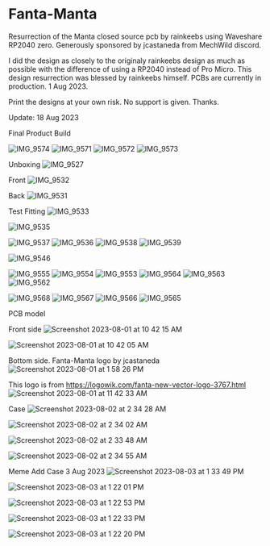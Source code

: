 # Fanta-Manta

Resurrection of the Manta closed source pcb by rainkeebs using Waveshare RP2040 zero.
Generously sponsored by jcastaneda from MechWild discord.

I did the design as closely to the originaly rainkeebs design as much as possible with the difference of using a RP2040 instead of Pro Micro.
This design resurrection was blessed by rainkeebs himself.
PCBs are currently in production. 1 Aug 2023.

Print the designs at your own risk.  No support is given. Thanks.

Update: 18 Aug 2023

Final Product Build

![IMG_9574](https://github.com/protieusz/Fanta-Manta/assets/118025702/6da51046-9e09-44e1-9aa5-1e2a8221af63)
![IMG_9571](https://github.com/protieusz/Fanta-Manta/assets/118025702/78c68a16-c635-4094-9ce1-aff7791415fd)
![IMG_9572](https://github.com/protieusz/Fanta-Manta/assets/118025702/b5ebd717-41b3-42da-85c3-f066c7b10b03)
![IMG_9573](https://github.com/protieusz/Fanta-Manta/assets/118025702/0238599a-2249-43f9-b009-20553092ce27)


Unboxing
![IMG_9527](https://github.com/protieusz/Fanta-Manta/assets/118025702/497e54f8-104a-4323-bbd7-c9c4ba2f44c6)

Front
![IMG_9532](https://github.com/protieusz/Fanta-Manta/assets/118025702/2f444430-9703-46b4-844d-dc97d4f2ff55)

Back
![IMG_9531](https://github.com/protieusz/Fanta-Manta/assets/118025702/495d9696-d1e0-4b5d-8468-7c0d77d758b7)


Test Fitting
![IMG_9533](https://github.com/protieusz/Fanta-Manta/assets/118025702/d0667e98-f136-4aa9-a229-848dc1ced37f)

![IMG_9535](https://github.com/protieusz/Fanta-Manta/assets/118025702/f703d0ed-bb99-47d2-9283-8ad5d4aa9348)

![IMG_9537](https://github.com/protieusz/Fanta-Manta/assets/118025702/ee3a4a22-cbff-489d-9fd6-a2b8dd2d672a)
![IMG_9536](https://github.com/protieusz/Fanta-Manta/assets/118025702/796bc50d-5e19-4aee-bbc1-72a9fa0e69aa)
![IMG_9538](https://github.com/protieusz/Fanta-Manta/assets/118025702/de909a29-fc5f-4e68-acf1-2c5940beb9ce)
![IMG_9539](https://github.com/protieusz/Fanta-Manta/assets/118025702/8025c7c4-06a7-42e7-9cca-dd46369cc83e)

![IMG_9546](https://github.com/protieusz/Fanta-Manta/assets/118025702/98c5987b-8ea1-44c9-9792-ea24de429ed1)

![IMG_9555](https://github.com/protieusz/Fanta-Manta/assets/118025702/816ad76b-5252-45eb-be43-cc9082867608)
![IMG_9554](https://github.com/protieusz/Fanta-Manta/assets/118025702/4e32010d-23de-40ce-a000-d778e5b1a682)
![IMG_9553](https://github.com/protieusz/Fanta-Manta/assets/118025702/95d0ead0-444c-49a7-9a31-b04c81caee22)
![IMG_9564](https://github.com/protieusz/Fanta-Manta/assets/118025702/ade90826-38ce-4558-a957-5db57e6a3544)
![IMG_9563](https://github.com/protieusz/Fanta-Manta/assets/118025702/ce6c1bfe-f53f-4294-b372-6db7fc5a41f5)
![IMG_9562](https://github.com/protieusz/Fanta-Manta/assets/118025702/b05f23d9-72d5-448a-ba08-f742c0b833df)

![IMG_9568](https://github.com/protieusz/Fanta-Manta/assets/118025702/49379318-ce1c-4e5b-8890-59be37e94ed5)
![IMG_9567](https://github.com/protieusz/Fanta-Manta/assets/118025702/f5b367fe-595e-4d6d-86c5-fb1976fca2dd)
![IMG_9566](https://github.com/protieusz/Fanta-Manta/assets/118025702/1b974921-2ca2-4337-a4ca-fa02e64165f3)
![IMG_9565](https://github.com/protieusz/Fanta-Manta/assets/118025702/dc8d98c5-db07-4e07-8da8-80c74fa092f8)


PCB model

Front side
![Screenshot 2023-08-01 at 10 42 15 AM](https://github.com/protieusz/Fanta-Manta/assets/118025702/604537d3-0f68-4805-9cb4-fe6e7dc12355)

![Screenshot 2023-08-01 at 10 42 05 AM](https://github.com/protieusz/Fanta-Manta/assets/118025702/a47eabe2-a80c-4309-8ba8-a522db7b9dc1)

Bottom side. Fanta-Manta logo by jcastaneda
![Screenshot 2023-08-01 at 1 58 26 PM](https://github.com/protieusz/Fanta-Manta/assets/118025702/581bc2e6-dd34-454b-9a48-2601959b1fba)

This logo is from https://logowik.com/fanta-new-vector-logo-3767.html
![Screenshot 2023-08-01 at 11 42 33 AM](https://github.com/protieusz/Fanta-Manta/assets/118025702/21e09832-663a-4882-b68f-24abafe65fb0)

Case
![Screenshot 2023-08-02 at 2 34 28 AM](https://github.com/protieusz/Fanta-Manta/assets/118025702/ee0e9065-5fa0-42ee-8230-2a81dae55c63)

![Screenshot 2023-08-02 at 2 34 02 AM](https://github.com/protieusz/Fanta-Manta/assets/118025702/67d9e4eb-29c2-4378-b155-f341da020d8a)

![Screenshot 2023-08-02 at 2 33 48 AM](https://github.com/protieusz/Fanta-Manta/assets/118025702/0e99d469-d7a3-4ac8-9aec-eb44fd6ada4c)

![Screenshot 2023-08-02 at 2 34 55 AM](https://github.com/protieusz/Fanta-Manta/assets/118025702/f0eb6bf1-c2ae-48f2-98a0-27352253d037)

Meme Add Case 3 Aug 2023
![Screenshot 2023-08-03 at 1 33 49 PM](https://github.com/protieusz/Fanta-Manta/assets/118025702/e48b6c10-4265-4c48-a6de-98e4c7f0df44)

![Screenshot 2023-08-03 at 1 22 01 PM](https://github.com/protieusz/Fanta-Manta/assets/118025702/414b0556-abe4-406f-93f4-6e02b3c2f8aa)

![Screenshot 2023-08-03 at 1 22 53 PM](https://github.com/protieusz/Fanta-Manta/assets/118025702/6bf23edf-d062-4e8e-b589-7c1e57f4099b)

![Screenshot 2023-08-03 at 1 22 33 PM](https://github.com/protieusz/Fanta-Manta/assets/118025702/ccd88f97-be63-4f51-ba59-1fb2f77b471f)

![Screenshot 2023-08-03 at 1 22 20 PM](https://github.com/protieusz/Fanta-Manta/assets/118025702/520cb4e3-0967-4b23-b482-610599279a1c)
